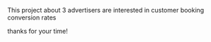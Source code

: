 This project about 3 advertisers are interested in customer booking conversion rates

thanks for your time!
